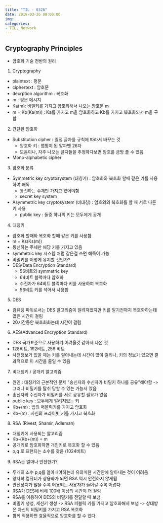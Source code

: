 ```yaml
---
title: "TIL - 0326"
date: 2019-03-26 00:00:00
img:
categories:
- TIL, Network
---
```


## Cryptography Principles
- 암호화 기술 전반의 원리

1. Cryptography
- plaintext : 평문
- ciphertext : 암호문
- decrption algorithm : 복호화
- m : 평문 메시지
- Ka(m): 비밀키를 가지고 암호화해서 나오는 암호문 m
- m = Kb(Ka(m)) : Ka를 가지고 m을 암호화하고 Kb를 가지고 복호화되서 m을 구함

2. 간단한 암호화
- Substitution cipher : 일정 글자를 규칙에 따라서 바꾸는 것
    - 암호화 키 : 맵핑이 된 알파벳 26자
    - 모음이나, 자주 나오는 글자들을 추정하다보면 암호를 금방 풀 수 있음
- Mono-alphabetic cipher

3. 암호화 분류
- Symmetric key cryptosystem (대칭키) : 암호화와 복호화 할때 같은 키를 사용하여 해독
    - 통신하는 주체만 가지고 있어야함
    - secret key system
- Asymmetric key cryptosystem (비대칭) : 암호와와 복호화를 할 때 서로 다른 키 사용
    - public key : 둘중 하나의 키는 모두에게 공개

4. 대칭키
- 암호화 할때와 복호화 할때 같은 키를 사용함
- m = Ks(Ks(m))
- 통신하는 주체만 해당 키를 가지고 있음
- symmetric key 시스템 처럼 같은걸 쓰면 해독이 가능
- 비밀키를 어떻게 유지할 것인가?
- DES(Data Encryption Standard)
    - 56비트의 symmetric key  
    - 64비트 블럭마다 암호화
    - 수진자가 64비트 블럭마다 키를 사용하여 복호화
    - 56비트 키를 석어서 사용함


5. DES
- 컴퓨팅 파워로서는 DES 알고리즘이 알려져있지만 키를 알기전까지 복호화하는데 많은 시간이 걸림
- 20시간동안 복호화화는데 시간이 걸림

6. AES(Advanced Encryption Standard)
- DES 국가표준으로 사용하기 어려울것 같아서 나온 것
- 128비트, 192비트 ,256 비트
- 사전정보가 없을 때는 키를 알아내는데 시간이 많이 걸리나, 키의 정보가 있으면 결과적으로 이 시간을 줄일 수 있음

7. 비대칭키 / 공개키 알고리즘
- 원인 : 대칭키의 근본적인 문제 "송신자와 수신자가 비밀키 하나를 공유"해야함 -> 그러나 비밀키를 탈취 당할 수 있는 가능서 있음
- 송신자와 수신자가 비밀키를 서로 공유할 필요가 없음
- public key : 모두에게 알려져있는 키
- Kb+(m) : 밥의 퍼블릭키를 가지고 암호화
- Kb-(m) : 자신의 프라이빗 키를 가지고 복호화

8. RSA (Rivest, Shamir, Adleman)
- 대칭키에 사용되는 알고리즘
- Kb-(Kb+(m)) = m
- 공개키로 암호화하면 개인키로 복호화 할 수 있음
- p,q 로 표현되는 소수를 찾음 (1024비트)

9. RSA는 얼마나 안전한가?
- 두개의 소수 p,q를 알아내야하는데 유의미한 시간안에 알아내는 것이 어려움
- 양자학 컴퓨터가 상용화가 되면 RSA 역시 안전하지 않게됨
- 안전장치가 많을 수록 허용되는 사용자가 들어갈 수록 어렵다.
- RSA가 DES에 비해 100배 이상의 시간이 더 걸림
- RSA를 이용하여 DES의 비밀키를 전달할 때 보냄
- 비밀키 생성, 세션키 생성 -> RSA 퍼블릭 키를 가지고 암호화해서 보냄 -> 상대방은 자신의 비밀키를 가지고 RSA 복호화
- 함께 적용하면 효율적으로 암호화를 할 수 있다. 
